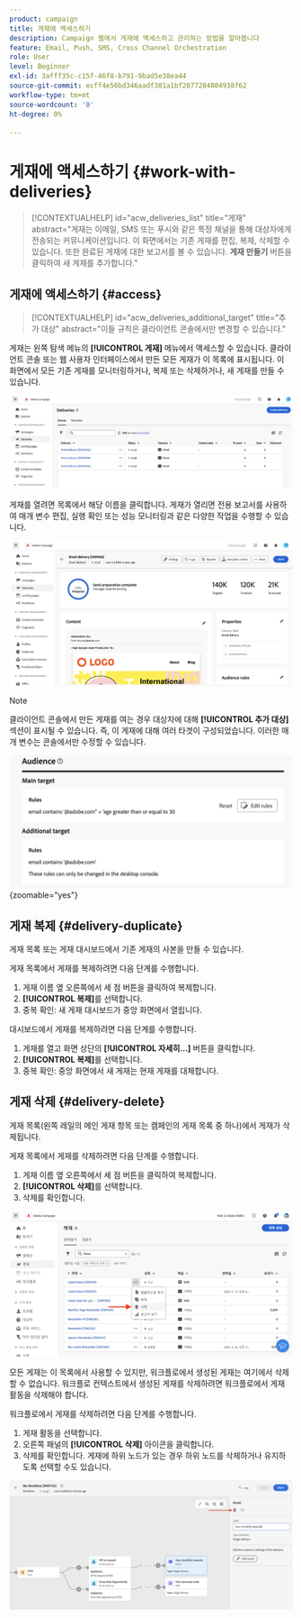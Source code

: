```yaml
---
product: campaign
title: 게재에 액세스하기
description: Campaign 웹에서 게재에 액세스하고 관리하는 방법을 알아봅니다
feature: Email, Push, SMS, Cross Channel Orchestration
role: User
level: Beginner
exl-id: 3afff35c-c15f-46f8-b791-9bad5e38ea44
source-git-commit: ecff4e56bd346aadf381a1bf2077204804938f62
workflow-type: tm+mt
source-wordcount: '0'
ht-degree: 0%

---
```


# 게재에 액세스하기 {#work-with-deliveries}

>[!CONTEXTUALHELP]
>id="acw_deliveries_list"
>title="게재"
>abstract="게재는 이메일, SMS 또는 푸시와 같은 특정 채널을 통해 대상자에게 전송되는 커뮤니케이션입니다. 이 화면에서는 기존 게재를 편집, 복제, 삭제할 수 있습니다. 또한 완료된 게재에 대한 보고서를 볼 수 있습니다. **게재 만들기** 버튼을 클릭하여 새 게재를 추가합니다."

## 게재에 액세스하기 {#access}

>[!CONTEXTUALHELP]
>id="acw_deliveries_additional_target"
>title="추가 대상"
>abstract="이들 규칙은 클라이언트 콘솔에서만 변경할 수 있습니다."

게재는 왼쪽 탐색 메뉴의 **[!UICONTROL 게재]** 메뉴에서 액세스할 수 있습니다. 클라이언트 콘솔 또는 웹 사용자 인터페이스에서 만든 모든 게재가 이 목록에 표시됩니다. 이 화면에서 모든 기존 게재를 모니터링하거나, 복제 또는 삭제하거나, 새 게재를 만들 수 있습니다.

![](assets/deliveries-list.png)

게재를 열려면 목록에서 해당 이름을 클릭합니다. 게재가 열리면 전용 보고서를 사용하여 매개 변수 편집, 실행 확인 또는 성능 모니터링과 같은 다양한 작업을 수행할 수 있습니다.

![](assets/delivery-details.png)

>[!NOTE]
>
>클라이언트 콘솔에서 만든 게재를 여는 경우 대상자에 대해 **[!UICONTROL 추가 대상]** 섹션이 표시될 수 있습니다. 즉, 이 게재에 대해 여러 타겟이 구성되었습니다. 이러한 매개 변수는 콘솔에서만 수정할 수 있습니다.
>
>![](assets/target-warning-audience.png){zoomable="yes"}

## 게재 복제 {#delivery-duplicate}

게재 목록 또는 게재 대시보드에서 기존 게재의 사본을 만들 수 있습니다.

게재 목록에서 게재를 복제하려면 다음 단계를 수행합니다.

1. 게재 이름 옆 오른쪽에서 세 점 버튼을 클릭하여 복제합니다.
1. **[!UICONTROL 복제]**&#x200B;를 선택합니다.
1. 중복 확인: 새 게재 대시보드가 중앙 화면에서 열립니다.

대시보드에서 게재를 복제하려면 다음 단계를 수행합니다.

1. 게재를 열고 화면 상단의 **[!UICONTROL 자세히...]** 버튼을 클릭합니다.
1. **[!UICONTROL 복제]**&#x200B;를 선택합니다.
1. 중복 확인: 중앙 화면에서 새 게재는 현재 게재를 대체합니다.

## 게재 삭제 {#delivery-delete}

게재 목록(왼쪽 레일의 메인 게재 항목 또는 캠페인의 게재 목록 중 하나)에서 게재가 삭제됩니다.

게재 목록에서 게재를 삭제하려면 다음 단계를 수행합니다.

1. 게재 이름 옆 오른쪽에서 세 점 버튼을 클릭하여 복제합니다.
1. **[!UICONTROL 삭제]**&#x200B;를 선택합니다.
1. 삭제를 확인합니다.

![게재 목록에서 게재 삭제](assets/delete-delivery-from-list.png)

모든 게재는 이 목록에서 사용할 수 있지만, 워크플로에서 생성된 게재는 여기에서 삭제할 수 없습니다. 워크플로 컨텍스트에서 생성된 게재를 삭제하려면 워크플로에서 게재 활동을 삭제해야 합니다.

워크플로에서 게재를 삭제하려면 다음 단계를 수행합니다.

1. 게재 활동을 선택합니다.
1. 오른쪽 패널의 **[!UICONTROL 삭제]** 아이콘을 클릭합니다.
1. 삭제를 확인합니다. 게재에 하위 노드가 있는 경우 하위 노드를 삭제하거나 유지하도록 선택할 수도 있습니다.

![워크플로에서 게재 삭제](assets/delete-delivery-from-wf.png)
